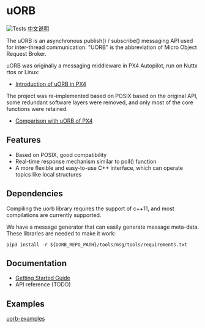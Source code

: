 # uORB

![Tests](https://github.com/ShawnFeng0/uorb/workflows/Tests/badge.svg) [中文说明](README_CN.md)

The uORB is an asynchronous publish() / subscribe() messaging API used for inter-thread communication. "UORB" is the abbreviation of Micro Object Request Broker.

uORB was originally a messaging middleware in PX4 Autopilot, run on Nuttx rtos or Linux:

* [Introduction of uORB in PX4](https://dev.px4.io/master/en/middleware/uorb.html)

The project was re-implemented based on POSIX based on the original API, some redundant software layers were removed, and only most of the core functions were retained.

* [Comparison with uORB of PX4](docs/comparison_with_px4_uorb.md)

## Features

* Based on POSIX, good compatibility
* Real-time response mechanism similar to poll() function
* A more flexible and easy-to-use C++ interface, which can operate topics like local structures

## Dependencies

Compiling the uorb library requires the support of c++11, and most compilations are currently supported.

We have a message generator that can easily generate message meta-data. These libraries are needed to make it work:

```shell
pip3 install -r ${UORB_REPO_PATH}/tools/msg/tools/requirements.txt
```

## Documentation

* [Getting Started Guide](docs/getting_started.md)
* API reference (TODO)

## Examples

[uorb-examples](https://github.com/ShawnFeng0/uorb-examples.git)
